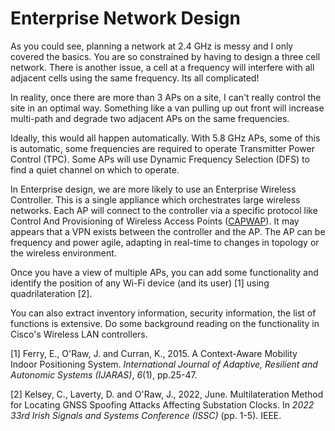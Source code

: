 # Enterprise Network Design

As you could see, planning a network at 2.4 GHz is messy and I only covered the basics. You are so constrained by having to design a three cell network. There is another issue, a cell at a frequency will interfere with all adjacent cells using the same frequency. Its all complicated!

In reality, once there are more than 3 APs on a site, I can't really control the site in an optimal way. Something like a van pulling up out front will increase multi-path and degrade two adjacent APs on the same frequencies.&#x20;

Ideally, this would all happen automatically. With 5.8 GHz APs, some of this is automatic, some frequencies are required to operate Transmitter Power Control (TPC). Some APs will use Dynamic Frequency Selection (DFS) to find a quiet channel on which to operate.

In Enterprise design, we are more likely to use an Enterprise Wireless Controller. This is a single appliance which orchestrates large wireless networks. Each AP will connect to the controller via a specific protocol like Control And Provisioning of Wireless Access Points ([CAPWAP](https://datatracker.ietf.org/doc/html/rfc5415)). It may appears that a VPN exists between the controller and the AP. The AP can be frequency and power agile, adapting in real-time to changes in topology or the wireless environment. &#x20;

Once you have a view of multiple APs, you can add some functionality and identify the position of any Wi-Fi device (and its user)  \[1] using quadrilateration \[2].

You can also extract inventory information, security information, the list of functions is extensive. Do some background reading on the functionality in Cisco's Wireless LAN controllers.

\[1] Ferry, E., O'Raw, J. and Curran, K., 2015. A Context-Aware Mobility Indoor Positioning System. _International Journal of Adaptive, Resilient and Autonomic Systems (IJARAS)_, _6_(1), pp.25-47.

\[2] Kelsey, C., Laverty, D. and O'Raw, J., 2022, June. Multilateration Method for Locating GNSS Spoofing Attacks Affecting Substation Clocks. In _2022 33rd Irish Signals and Systems Conference (ISSC)_ (pp. 1-5). IEEE.
